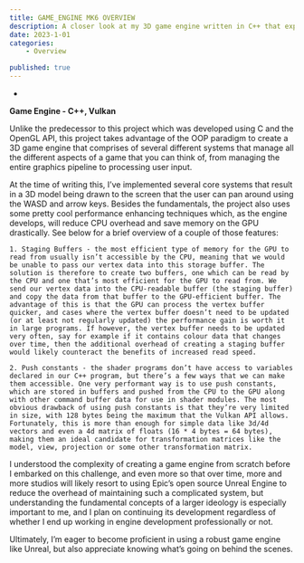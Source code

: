 ```yaml
---
title: GAME_ENGINE MK6 OVERVIEW
description: A closer look at my 3D game engine written in C++ that exposes the Vulkan API
date: 2023-1-01
categories: 
    - Overview

published: true
---
```

*
**Game Engine - C++, Vulkan**

Unlike the predecessor to this project which was developed using C and the OpenGL API, this project takes advantage of the OOP paradigm to create a 3D game engine that comprises of several different systems that manage all the different aspects of a game that you can think of, from managing the entire graphics pipeline to processing user input. 

At the time of writing this, I’ve implemented several core systems that result in a 3D model being drawn to the screen that the user can pan around using the WASD and arrow keys. Besides the fundamentals, the project also uses some pretty cool performance enhancing techniques which, as the engine develops, will reduce CPU overhead and save memory on the GPU drastically.
 See below for a brief overview of a couple of those features:

    1. Staging Buffers - the most efficient type of memory for the GPU to read from usually isn’t accessible by the CPU, meaning that we would be unable to pass our vertex data into this storage buffer. The solution is therefore to create two buffers, one which can be read by the CPU and one that’s most efficient for the GPU to read from. We send our vertex data into the CPU-readable buffer (the staging buffer) and copy the data from that buffer to the GPU-efficient buffer. The advantage of this is that the GPU can process the vertex buffer quicker, and cases where the vertex buffer doesn’t need to be updated (or at least not regularly updated) the performance gain is worth it in large programs. If however, the vertex buffer needs to be updated very often, say for example if it contains colour data that changes over time, then the additional overhead of creating a staging buffer would likely counteract the benefits of increased read speed. 
    
    2. Push constants - the shader programs don’t have access to variables declared in our C++ program, but there’s a few ways that we can make them accessible. One very performant way is to use push constants, which are stored in buffers and pushed from the CPU to the GPU along with other command buffer data for use in shader modules. The most obvious drawback of using push constants is that they’re very limited in size, with 128 bytes being the maximum that the Vulkan API allows. Fortunately, this is more than enough for simple data like 3d/4d vectors and even a 4d matrix of floats (16 * 4 bytes = 64 bytes), making them an ideal candidate for transformation matrices like the model, view, projection or some other transformation matrix.
    
I understood the complexity of creating a game engine from scratch before I embarked on this challenge, and even more so that over time, more and more studios will likely resort to using Epic’s open source Unreal Engine to reduce the overhead of maintaining such a complicated system, but understanding the fundamental concepts of a larger ideology is especially important to me, and I plan on continuing its development regardless of whether I end up working in engine development professionally or not. 

Ultimately, I’m eager to become proficient in using a robust game engine like Unreal, but also appreciate knowing what’s going on behind the scenes. 